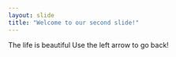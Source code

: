 ```yaml
---
layout: slide
title: "Welcome to our second slide!"
---
```

The life is beautiful
Use the left arrow to go back!
